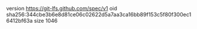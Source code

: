 version https://git-lfs.github.com/spec/v1
oid sha256:344cbe3b6e8d81ce06c02622d5a7aa3ca16bb89f153c5f80f300ec16412bf63a
size 1046
